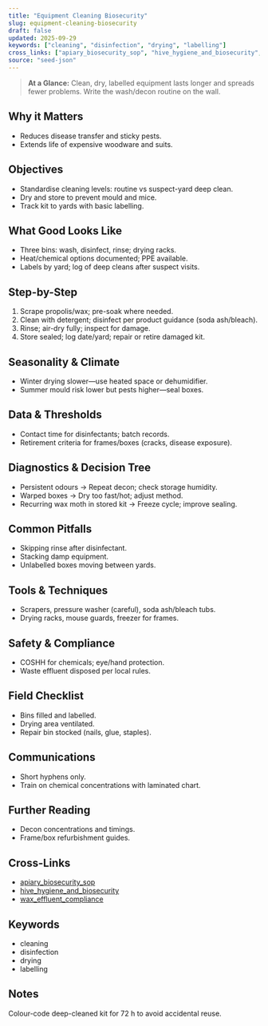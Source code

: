 ```yaml
---
title: "Equipment Cleaning Biosecurity"
slug: equipment-cleaning-biosecurity
draft: false
updated: 2025-09-29
keywords: ["cleaning", "disinfection", "drying", "labelling"]
cross_links: ["apiary_biosecurity_sop", "hive_hygiene_and_biosecurity", "wax_effluent_compliance"]
source: "seed-json"
---
```


> **At a Glance:** Clean, dry, labelled equipment lasts longer and spreads fewer problems. Write the wash/decon routine on the wall.

## Why it Matters
- Reduces disease transfer and sticky pests.
- Extends life of expensive woodware and suits.

## Objectives
- Standardise cleaning levels: routine vs suspect-yard deep clean.
- Dry and store to prevent mould and mice.
- Track kit to yards with basic labelling.

## What Good Looks Like
- Three bins: wash, disinfect, rinse; drying racks.
- Heat/chemical options documented; PPE available.
- Labels by yard; log of deep cleans after suspect visits.

## Step-by-Step
1) Scrape propolis/wax; pre-soak where needed.
2) Clean with detergent; disinfect per product guidance (soda ash/bleach).
3) Rinse; air-dry fully; inspect for damage.
4) Store sealed; log date/yard; repair or retire damaged kit.

## Seasonality & Climate
- Winter drying slower—use heated space or dehumidifier.
- Summer mould risk lower but pests higher—seal boxes.

## Data & Thresholds
- Contact time for disinfectants; batch records.
- Retirement criteria for frames/boxes (cracks, disease exposure).

## Diagnostics & Decision Tree
- Persistent odours -> Repeat decon; check storage humidity.
- Warped boxes -> Dry too fast/hot; adjust method.
- Recurring wax moth in stored kit -> Freeze cycle; improve sealing.

## Common Pitfalls
- Skipping rinse after disinfectant.
- Stacking damp equipment.
- Unlabelled boxes moving between yards.

## Tools & Techniques
- Scrapers, pressure washer (careful), soda ash/bleach tubs.
- Drying racks, mouse guards, freezer for frames.

## Safety & Compliance
- COSHH for chemicals; eye/hand protection.
- Waste effluent disposed per local rules.

## Field Checklist
- Bins filled and labelled.
- Drying area ventilated.
- Repair bin stocked (nails, glue, staples).

## Communications
- Short hyphens only.
- Train on chemical concentrations with laminated chart.

## Further Reading
- Decon concentrations and timings.
- Frame/box refurbishment guides.

## Cross-Links
- [apiary_biosecurity_sop](/topics/apiary-biosecurity-sop/)
- [hive_hygiene_and_biosecurity](/topics/hive-hygiene-and-biosecurity/)
- [wax_effluent_compliance](/topics/wax-effluent-compliance/)

## Keywords
- cleaning
- disinfection
- drying
- labelling

## Notes
Colour-code deep-cleaned kit for 72 h to avoid accidental reuse.
